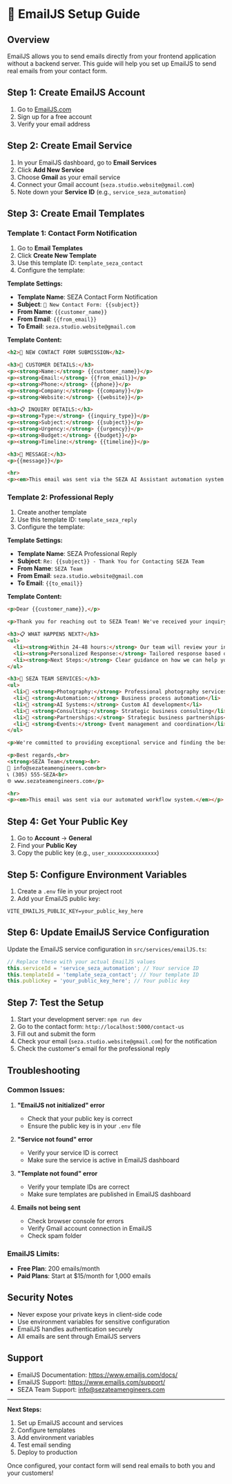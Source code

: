 # 📧 EmailJS Setup Guide

## Overview
EmailJS allows you to send emails directly from your frontend application without a backend server. This guide will help you set up EmailJS to send real emails from your contact form.

## Step 1: Create EmailJS Account

1. Go to [EmailJS.com](https://www.emailjs.com/)
2. Sign up for a free account
3. Verify your email address

## Step 2: Create Email Service

1. In your EmailJS dashboard, go to **Email Services**
2. Click **Add New Service**
3. Choose **Gmail** as your email service
4. Connect your Gmail account (`seza.studio.website@gmail.com`)
5. Note down your **Service ID** (e.g., `service_seza_automation`)

## Step 3: Create Email Templates

### Template 1: Contact Form Notification
1. Go to **Email Templates**
2. Click **Create New Template**
3. Use this template ID: `template_seza_contact`
4. Configure the template:

**Template Settings:**
- **Template Name**: SEZA Contact Form Notification
- **Subject**: `🌟 New Contact Form: {{subject}}`
- **From Name**: `{{customer_name}}`
- **From Email**: `{{from_email}}`
- **To Email**: `seza.studio.website@gmail.com`

**Template Content:**
```html
<h2>🌟 NEW CONTACT FORM SUBMISSION</h2>

<h3>👤 CUSTOMER DETAILS:</h3>
<p><strong>Name:</strong> {{customer_name}}</p>
<p><strong>Email:</strong> {{from_email}}</p>
<p><strong>Phone:</strong> {{phone}}</p>
<p><strong>Company:</strong> {{company}}</p>
<p><strong>Website:</strong> {{website}}</p>

<h3>📋 INQUIRY DETAILS:</h3>
<p><strong>Type:</strong> {{inquiry_type}}</p>
<p><strong>Subject:</strong> {{subject}}</p>
<p><strong>Urgency:</strong> {{urgency}}</p>
<p><strong>Budget:</strong> {{budget}}</p>
<p><strong>Timeline:</strong> {{timeline}}</p>

<h3>💬 MESSAGE:</h3>
<p>{{message}}</p>

<hr>
<p><em>This email was sent via the SEZA AI Assistant automation system.</em></p>
```

### Template 2: Professional Reply
1. Create another template
2. Use this template ID: `template_seza_reply`
3. Configure the template:

**Template Settings:**
- **Template Name**: SEZA Professional Reply
- **Subject**: `Re: {{subject}} - Thank You for Contacting SEZA Team`
- **From Name**: `SEZA Team`
- **From Email**: `seza.studio.website@gmail.com`
- **To Email**: `{{to_email}}`

**Template Content:**
```html
<p>Dear {{customer_name}},</p>

<p>Thank you for reaching out to SEZA Team! We've received your inquiry and our team is reviewing it to provide you with the best possible response.</p>

<h3>📋 WHAT HAPPENS NEXT?</h3>
<ul>
  <li><strong>Within 24-48 hours:</strong> Our team will review your inquiry</li>
  <li><strong>Personalized Response:</strong> Tailored response based on your specific needs</li>
  <li><strong>Next Steps:</strong> Clear guidance on how we can help you</li>
</ul>

<h3>🚀 SEZA TEAM SERVICES:</h3>
<ul>
  <li>📸 <strong>Photography:</strong> Professional photography services</li>
  <li>🤖 <strong>Automation:</strong> Business process automation</li>
  <li>🧠 <strong>AI Systems:</strong> Custom AI development</li>
  <li>💼 <strong>Consulting:</strong> Strategic business consulting</li>
  <li>🤝 <strong>Partnerships:</strong> Strategic business partnerships</li>
  <li>🎉 <strong>Events:</strong> Event management and coordination</li>
</ul>

<p>We're committed to providing exceptional service and finding the best solution for your needs.</p>

<p>Best regards,<br>
<strong>SEZA Team</strong><br>
📧 info@sezateamengineers.com<br>
📞 (305) 555-SEZA<br>
🌐 www.sezateamengineers.com</p>

<hr>
<p><em>This email was sent via our automated workflow system.</em></p>
```

## Step 4: Get Your Public Key

1. Go to **Account** → **General**
2. Find your **Public Key**
3. Copy the public key (e.g., `user_xxxxxxxxxxxxxxxx`)

## Step 5: Configure Environment Variables

1. Create a `.env` file in your project root
2. Add your EmailJS public key:

```env
VITE_EMAILJS_PUBLIC_KEY=your_public_key_here
```

## Step 6: Update EmailJS Service Configuration

Update the EmailJS service configuration in `src/services/emailJS.ts`:

```typescript
// Replace these with your actual EmailJS values
this.serviceId = 'service_seza_automation'; // Your service ID
this.templateId = 'template_seza_contact'; // Your template ID
this.publicKey = 'your_public_key_here'; // Your public key
```

## Step 7: Test the Setup

1. Start your development server: `npm run dev`
2. Go to the contact form: `http://localhost:5000/contact-us`
3. Fill out and submit the form
4. Check your email (`seza.studio.website@gmail.com`) for the notification
5. Check the customer's email for the professional reply

## Troubleshooting

### Common Issues:

1. **"EmailJS not initialized" error**
   - Check that your public key is correct
   - Ensure the public key is in your `.env` file

2. **"Service not found" error**
   - Verify your service ID is correct
   - Make sure the service is active in EmailJS dashboard

3. **"Template not found" error**
   - Verify your template IDs are correct
   - Make sure templates are published in EmailJS dashboard

4. **Emails not being sent**
   - Check browser console for errors
   - Verify Gmail account connection in EmailJS
   - Check spam folder

### EmailJS Limits:
- **Free Plan**: 200 emails/month
- **Paid Plans**: Start at $15/month for 1,000 emails

## Security Notes

- Never expose your private keys in client-side code
- Use environment variables for sensitive configuration
- EmailJS handles authentication securely
- All emails are sent through EmailJS servers

## Support

- EmailJS Documentation: https://www.emailjs.com/docs/
- EmailJS Support: https://www.emailjs.com/support/
- SEZA Team Support: info@sezateamengineers.com

---

**Next Steps:**
1. Set up EmailJS account and services
2. Configure templates
3. Add environment variables
4. Test email sending
5. Deploy to production

Once configured, your contact form will send real emails to both you and your customers!
